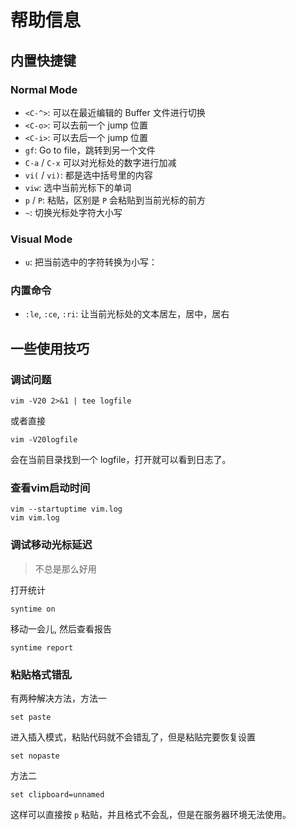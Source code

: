 # 帮助信息

## 内置快捷键

### Normal Mode

* `<C-^>`: 可以在最近编辑的 Buffer 文件进行切换
* `<C-o>`: 可以去前一个 jump 位置
* `<C-i>`: 可以去后一个 jump 位置
* `gf`: Go to file，跳转到另一个文件
* `C-a` / `C-x` 可以对光标处的数字进行加减
* `vi(` / `vi)`: 都是选中括号里的内容
* `viw`: 选中当前光标下的单词
* `p` / `P`: 粘贴，区别是 `P` 会粘贴到当前光标的前方
* `~`: 切换光标处字符大小写

### Visual Mode
* `u`: 把当前选中的字符转换为小写：

### 内置命令

* `:le`, `:ce`, `:ri`: 让当前光标处的文本居左，居中，居右

## 一些使用技巧

### 调试问题

```
vim -V20 2>&1 | tee logfile 
```

或者直接

```
vim -V20logfile
```

会在当前目录找到一个 logfile，打开就可以看到日志了。


### 查看vim启动时间

```
vim --startuptime vim.log
vim vim.log
```

### 调试移动光标延迟

> 不总是那么好用

打开统计

```
syntime on
```

移动一会儿, 然后查看报告

```
syntime report
```


### 粘贴格式错乱

有两种解决方法，方法一

```
set paste
```

进入插入模式，粘贴代码就不会错乱了，但是粘贴完要恢复设置

```
set nopaste
```

方法二

```
set clipboard=unnamed
```
这样可以直接按 `p` 粘贴，并且格式不会乱，但是在服务器环境无法使用。
